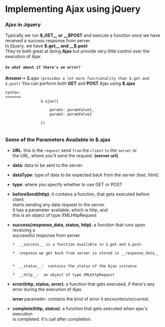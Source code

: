 Implementing Ajax using jQuery
==============================

### Ajax in Jquery

Typically we run __$_GET__ or __$POST__ and execute a function once we have received
a success response from server.    
In jQuery, we have __$.get__ and __$.post__     
They're both great at doing __Ajax__ but provide very little control over the execution of Ajax.   

#### `So what about if there's an error?`    
__Answer__-> $.ajax `(provides a lot more functionality than $.get and $.post)`
You can perform both __GET__ and __POST__ Ajax using __$.ajax__
<br />

```
syntax:
=======
				$.ajax({

					param1: paramValue1,
					param2: paramValue2

				})


```


### Some of the Parameters Available in $.ajax

-  __URL__: this is the `request` send `from` the `client` `to` the `server` or            
            the URL, where you'll send the request. **(server url)**

-  __data__: data to be sent to the server.

-  __dataType__: type of data to be expected back from the server (text, html)

-  __type__: where you specify whether to use GET or POST

- __beforeSend(http)__: it contains a function, that gets executed before client    
                        starts sending any data request to the server.     
                        It has a parameter available; which is http, and     
                        this is an object of type XMLHttpRequest

- __success(response_data, status, http)__: a function that runs upon receiving a    
                                            successful response from server

      *  __success__ is a function available in $.get and $.post.                                

      *  response we get back from server is stored in __response_data__

      
      *  __status__:  contains the status of the Ajax instance

      *  __http__:  an object of type XMLHttpRequest


- __error(http, status, error)__: a function that gets executed, if there's any error
								  during the execution of Ajax.


	__error__ parameter: contains the kind of error it encounters/occurred.							  

- __complete(http, status)__: a function that gets executed when ajax's execution   
							  is completed. It's call after completion.  





























